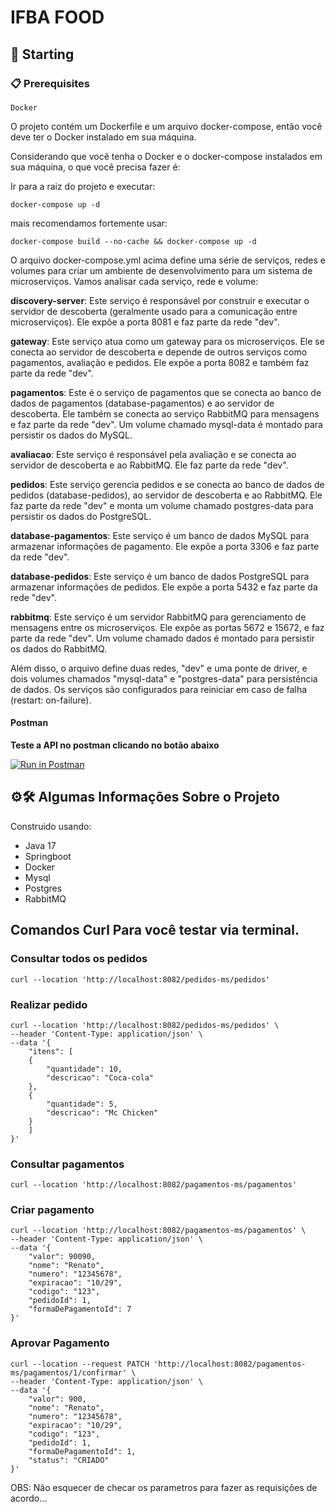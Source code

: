 # IFBA FOOD

## 🚀 Starting

### 📋 Prerequisites

```
Docker
```
O projeto contém um Dockerfile e um arquivo docker-compose, então você deve ter o Docker instalado em sua máquina.

Considerando que você tenha o Docker e o docker-compose instalados em sua máquina, o que você precisa fazer é:

Ir para a raiz do projeto e executar:

```
docker-compose up -d
```
mais recomendamos fortemente usar:

````
docker-compose build --no-cache && docker-compose up -d
````
O arquivo docker-compose.yml acima define uma série de serviços, redes e volumes para criar um ambiente de desenvolvimento para um sistema de microserviços. Vamos analisar cada serviço, rede e volume:

**discovery-server**: Este serviço é responsável por construir e executar o servidor de descoberta (geralmente usado para a comunicação entre microserviços). Ele expõe a porta 8081 e faz parte da rede "dev".

**gateway**: Este serviço atua como um gateway para os microserviços. Ele se conecta ao servidor de descoberta e depende de outros serviços como pagamentos, avaliação e pedidos. Ele expõe a porta 8082 e também faz parte da rede "dev".

**pagamentos**: Este é o serviço de pagamentos que se conecta ao banco de dados de pagamentos (database-pagamentos) e ao servidor de descoberta. Ele também se conecta ao serviço RabbitMQ para mensagens e faz parte da rede "dev". Um volume chamado mysql-data é montado para persistir os dados do MySQL.

**avaliacao**: Este serviço é responsável pela avaliação e se conecta ao servidor de descoberta e ao RabbitMQ. Ele faz parte da rede "dev".

**pedidos**: Este serviço gerencia pedidos e se conecta ao banco de dados de pedidos (database-pedidos), ao servidor de descoberta e ao RabbitMQ. Ele faz parte da rede "dev" e monta um volume chamado postgres-data para persistir os dados do PostgreSQL.

**database-pagamentos**: Este serviço é um banco de dados MySQL para armazenar informações de pagamento. Ele expõe a porta 3306 e faz parte da rede "dev".

**database-pedidos**: Este serviço é um banco de dados PostgreSQL para armazenar informações de pedidos. Ele expõe a porta 5432 e faz parte da rede "dev".

**rabbitmq**: Este serviço é um servidor RabbitMQ para gerenciamento de mensagens entre os microserviços. Ele expõe as portas 5672 e 15672, e faz parte da rede "dev". Um volume chamado dados é montado para persistir os dados do RabbitMQ.

Além disso, o arquivo define duas redes, "dev" e uma ponte de driver, e dois volumes chamados "mysql-data" e "postgres-data" para persistência de dados. Os serviços são configurados para reiniciar em caso de falha (restart: on-failure).

#### Postman

**Teste a API no postman clicando no botão abaixo**


[![Run in Postman](https://run.pstmn.io/button.svg)](https://app.getpostman.com/run-collection/8603868-4f0eb1d1-554a-47b0-b6d4-39dc615d9187?action=collection%2Ffork&collection-url=entityId%3D8603868-4f0eb1d1-554a-47b0-b6d4-39dc615d9187%26entityType%3Dcollection%26workspaceId%3De0208d98-29dd-4f1e-b969-d6e0650e7991)



## ⚙️🛠️ Algumas Informações Sobre o Projeto

Construido usando:

- Java 17
- Springboot
- Docker
- Mysql 
- Postgres
- RabbitMQ

## Comandos Curl Para você testar via terminal.

### Consultar todos os pedidos

````
curl --location 'http://localhost:8082/pedidos-ms/pedidos'
````

### Realizar pedido

```
curl --location 'http://localhost:8082/pedidos-ms/pedidos' \
--header 'Content-Type: application/json' \
--data '{
    "itens": [
    {
        "quantidade": 10,
        "descricao": "Coca-cola"
    },
    {
        "quantidade": 5,
        "descricao": "Mc Chicken"
    }
    ]
}'
```

### Consultar pagamentos

````
curl --location 'http://localhost:8082/pagamentos-ms/pagamentos'
````

### Criar pagamento

````
curl --location 'http://localhost:8082/pagamentos-ms/pagamentos' \
--header 'Content-Type: application/json' \
--data '{
    "valor": 90090,
    "nome": "Renato",
    "numero": "12345678",
    "expiracao": "10/29",
    "codigo": "123",
    "pedidoId": 1,
    "formaDePagamentoId": 7
}'
````

### Aprovar Pagamento

````
curl --location --request PATCH 'http://localhost:8082/pagamentos-ms/pagamentos/1/confirmar' \
--header 'Content-Type: application/json' \
--data '{
    "valor": 900,
    "nome": "Renato",
    "numero": "12345678",
    "expiracao": "10/29",
    "codigo": "123",
    "pedidoId": 1,
    "formaDePagamentoId": 1,
    "status": "CRIADO"
}'
````

OBS: Não esquecer de checar os parametros para fazer as requisições de acordo...

